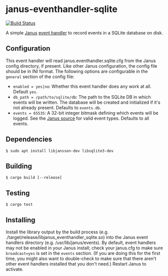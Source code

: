 # janus-eventhandler-sqlite

[![Build Status](https://travis-ci.org/mozilla/janus-eventhandler-sqlite.svg?branch=master)](https://travis-ci.org/mozilla/janus-eventhandler-sqlite)

A simple [Janus][] [event handler][Janus event handler] to record events in a SQLite database on disk.

## Configuration

This event handler will read janus.eventhandler.sqlite.cfg from the Janus config directory, if present. Like other Janus configuration, the config file should be in INI format. The following options are configurable in the `general` section of the config file:

- `enabled = yes|no`: Whether this event handler does any work at all. Default `yes`.
- `db_path = /path/to/sqlite/db`: The path to the SQLite DB in which events will be written. The database will be created and initialized if it's not already present. Defaults to `events.db`.
- `events = 65535`: A 32-bit integer bitmask defining which events will be logged. See the [Janus source][Janus event definitions] for valid event types. Defaults to all events.

## Dependencies

```
$ sudo apt install libjansson-dev libsqlite3-dev
```

## Building

```
$ cargo build [--release]
```

## Testing

```
$ cargo test
```

## Installing

Install the library output by the build process (e.g. ./target/release/libjanus_eventhandler_sqlite.so) into the Janus event handlers
directory (e.g. /usr/lib/janus/events). By default, event handlers may not be enabled in your Janus install; check your janus.cfg to make sure `broadcast=yes` is set in the `events` section. (If you are doing this for the first time, you might also want to double-check to make sure that there aren't other event handlers installed that you don't need.) Restart Janus to activate.

[Janus]: https://janus.conf.meetecho.com/
[Janus event handler]: https://janus.conf.meetecho.com/docs/group__eventhandlerapi.html
[Janus event definitions]: https://github.com/meetecho/janus-gateway/blob/master/events/eventhandler.h#L128
